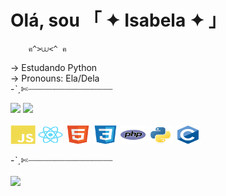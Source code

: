 # Olá, sou 「 ✦ Isabela ✦ 」 
        ฅ^>⩊<^ ฅ
→ Estudando Python   
→ Pronouns: Ela/Dela           
-ˋˏ✄┈┈┈┈┈┈┈┈┈┈┈┈┈┈┈┈ 
<div>
        <img height="180em" src="https://github-readme-stats.vercel.app/api?username=hiimizzy&show_icons-true&theme-dracula&include_all_commits-true&count_privates-true"/>
        <img height="180em" src="https://github-readme-stats.vercel.app/api/top-langs/?username=hiimizzy&layout-compact&langs_count=15&theme-dracula"/>
</div>
 <div style="display: inline_block"><br>
   <img align="center" alt="Js" height="30" width="40" src="https://raw.githubusercontent.com/devicons/devicon/master/icons/javascript/javascript-plain.svg">
   <img align="center" alt="React" height="30" width="40" src="https://raw.githubusercontent.com/devicons/devicon/master/icons/react/react-original.svg">
   <img align="center" alt="HTML" height="30" width="40" src="https://raw.githubusercontent.com/devicons/devicon/master/icons/html5/html5-original.svg">
   <img align="center" alt="CSS" height="30" width="40" src="https://raw.githubusercontent.com/devicons/devicon/master/icons/css3/css3-original.svg">
   <img align="center" alt="PHP" height="30" width="40" src="https://raw.githubusercontent.com/devicons/devicon/master/icons/php/php-original.svg">
   <img align="center" alt="Python" height="30" width="40" src="https://raw.githubusercontent.com/devicons/devicon/master/icons/python/python-original.svg">
   <img align="center" alt="C" height="30" width="40" src="https://raw.githubusercontent.com/devicons/devicon/master/icons/c/c-original.svg">
 </div>
  <br> 
 -ˋˏ✄┈┈┈┈┈┈┈┈┈┈┈┈┈┈┈┈  
  <br>  <br>
 <div>
    <a href="https://www.linkedin.com/in/isabela-araujo-35378b196" target="_blank"><img src="https://img.shields.io/badge/-LinkedIn-%230077B5?style=for-the-badge&logo=linkedin&logoColor=white" target="_blank"></a> 
 </div>
 
 
